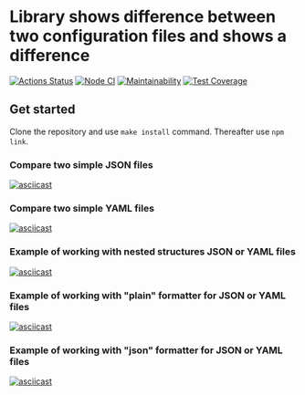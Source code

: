 # Library shows difference between two configuration files and shows a difference

[![Actions Status](https://github.com/ErKir/frontend-project-lvl2/workflows/hexlet-check/badge.svg)](https://github.com/ErKir/frontend-project-lvl2/actions) [![Node CI](https://github.com/ErKir/frontend-project-lvl2/workflows/Node_CI/badge.svg?event=push)](https://github.com/ErKir/frontend-project-lvl2/actions/workflows/github-actions.yml) [![Maintainability](https://api.codeclimate.com/v1/badges/9d3e04e1b45bfcba9e30/maintainability)](https://codeclimate.com/github/ErKir/frontend-project-lvl2/maintainability) [![Test Coverage](https://api.codeclimate.com/v1/badges/9d3e04e1b45bfcba9e30/test_coverage)](https://codeclimate.com/github/ErKir/frontend-project-lvl2/test_coverage)

## Get started

Clone the repository and use `make install` command. Thereafter use `npm link`.

### Compare two simple JSON files

[![asciicast](https://asciinema.org/a/506987.svg)](https://asciinema.org/a/506987)

### Compare two simple YAML files

[![asciicast](https://asciinema.org/a/514224.svg)](https://asciinema.org/a/514224)

### Example of working with nested structures JSON or YAML files

[![asciicast](https://asciinema.org/a/514228.svg)](https://asciinema.org/a/514228)

### Example of working with "plain" formatter for JSON or YAML files

[![asciicast](https://asciinema.org/a/514390.svg)](https://asciinema.org/a/514390)

### Example of working with "json" formatter for JSON or YAML files

[![asciicast](https://asciinema.org/a/514471.svg)](https://asciinema.org/a/514471)
